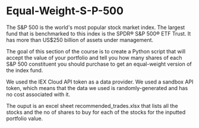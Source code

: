 # Equal-Weight-S-P-500

The S&P 500 is the world's most popular stock market index. The largest fund that is benchmarked to this index is the SPDR® S&P 500® ETF Trust. It has more than US$250 billion of assets under management.

The goal of this section of the course is to create a Python script that will accept the value of your portfolio and tell you how many shares of each S&P 500 constituent you should purchase to get an equal-weight version of the index fund.

We used the IEX Cloud API token as a data provider. We used a sandbox API token, which means that the data we used is randomly-generated and has no cost associated with it. 

The ouput is an excel sheet recommended_trades.xlsx that lists all the stocks and the no of shares to buy for each of the stocks for the inputted portfolio value.
